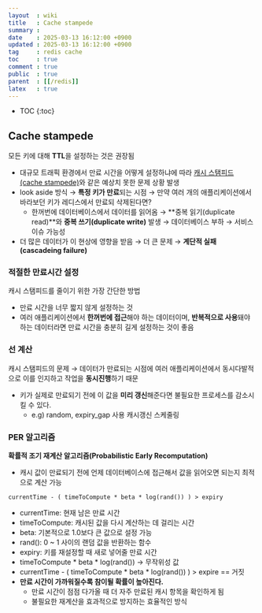 ```yaml
---
layout  : wiki
title   : Cache stampede
summary : 
date    : 2025-03-13 16:12:00 +0900
updated : 2025-03-13 16:12:00 +0900
tag     : redis cache
toc     : true
comment : true
public  : true
parent  : [[/redis]]
latex   : true
---
```

* TOC
{:toc}

## Cache stampede

모든 키에 대해 **TTL**을 설정하는 것은 권장됨

- 대규모 트래픽 환경에서 만료 시간을 어떻게 설정하냐에 따라 [캐시 스탬피드(cache stampede)]((https://en.wikipedia.org/wiki/Cache_stampede))와 같은 예상치 못한 문제 상황 발생
- look aside 방식 → **특정 키가 만료**되는 시점 → 만약 여러 개의 애플리케이션에서 바라보던 키가 레디스에서 만료되 삭제된다면?
    - 한꺼번에 데이터베이스에서 데이터를 읽어옴 → **중복 읽기(duplicate read)**와 **중복 쓰기(duplicate write)** 발생 → 데이터베이스 부하 → 서비스 이슈 가능성
- 더 많은 데이터가 이 현상에 영향을 받음 → 더 큰 문제 → **계단적 실패(cascadeing failure)**

### 적절한 만료시간 설정

캐시 스탬피드를 줄이기 위한 가장 간단한 방법

- 만료 시간을 너무 짧지 않게 설정하는 것
- 여러 애플리케이션에서 **한꺼번에 접근**해야 하는 데이터이며, **반복적으로 사용**돼야 하는 데이터라면 만료 시간을 충분히 길게 설정하는 것이 좋음

### 선 계산

캐시 스탬피드의 문제 → 데이터가 만료되는 시점에 여러 애플리케이션에서 동시다발적으로 이를 인지하고 작업을 **동시진행**하기 때문

- 키가 실제로 만료되기 전에 이 값을 **미리 갱신**해준다면 불필요한 프로세스를 감소시킬 수 있다.
    - e.g) random, expiry_gap 사용 캐시갱신 스케줄링

### PER 알고리즘

**확률적 조기 재계산 알고리즘(Probabilistic Early Recomputation)**

- 캐시 값이 만료되기 전에 언제 데이터베이스에 접근해서 값을 읽어오면 되는지 최적으로 계산 가능

```
currentTime - ( timeToCompute * beta * log(rand()) ) > expiry
```

- currentTime: 현재 남은 만료 시간
- timeToCompute: 캐시된 값을 다시 계산하는 데 걸리는 시간
- beta: 기본적으로 1.0보다 큰 값으로 설정 가능
- rand(): 0 ~ 1 사이의 랜덤 값을 반환하는 함수
- expiry: 키를 재설정할 때 새로 넣어줄 만료 시간
- timeToCompute * beta * log(rand()) → 무작위성 값
- currentTime - ( timeToCompute * beta * log(rand()) ) > expire == 거짓
- **만료 시간이 가까워질수록 참이될 확률이 높아진다.**
    - 만료 시간이 점점 다가올 때 더 자주 만료된 캐시 항목을 확인하게 됨
    - 불필요한 재계산을 효과적으로 방지하는 효율적인 방식
